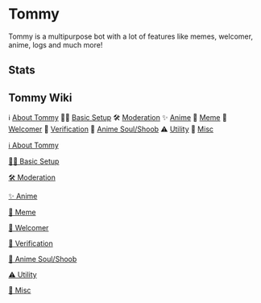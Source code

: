 # Tommy
Tommy is a multipurpose bot with a lot of features like memes, welcomer, anime, logs and much more!

## Stats

## Tommy Wiki
 ℹ [About Tommy](https://lazybuds.xyz/tommy) 
👷‍♀️ [Basic Setup](https://lazybuds.xyz/tommy)
🛠 [Moderation](https://lazybuds.xyz/tommy)
✨ [Anime](https://lazybuds.xyz/tommy)
🐸 [Meme](https://lazybuds.xyz/tommy)
👋 [Welcomer](https://lazybuds.xyz/tommy)
🚦 [Verification](https://lazybuds.xyz/tommy)
🦊 [Anime Soul/Shoob](https://lazybuds.xyz/tommy)
⚠ [Utility](https://lazybuds.xyz/tommy)
🏒 [Misc](https://lazybuds.xyz/tommy)

<p><a href="https://lazybuds.xyz./tommy"> ℹ About Tommy</a></p>
<p><a href="https://lazybuds.xyz./tommy">👷‍♀️ Basic Setup</a></p>
<p><a href="https://lazybuds.xyz./tommy">🛠 Moderation</a></p>
<p><a href="https://lazybuds.xyz./tommy">✨ Anime</a></p>
<p><a href="https://lazybuds.xyz./tommy">🐸 Meme</a></p>
<p><a href="https://lazybuds.xyz./tommy">👋 Welcomer</a></p>
<p><a href="https://lazybuds.xyz./tommy">🚦 Verification</a></p>
<p><a href="https://lazybuds.xyz./tommy">🦊 Anime Soul/Shoob</a></p>
<p><a href="https://lazybuds.xyz./tommy">⚠ Utility</a></p>
<p><a href="https://lazybuds.xyz./tommy">🏒 Misc</a></p>
